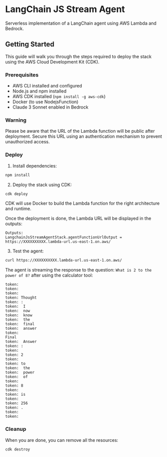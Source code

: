 # LangChain JS Stream Agent

Serverless implementation of a LangChain agent using AWS Lambda and Bedrock.

## Getting Started

This guide will walk you through the steps required to deploy the stack using the AWS Cloud Development Kit (CDK).

### Prerequisites

- AWS CLI installed and configured
- Node.js and npm installed
- AWS CDK installed (`npm install -g aws-cdk`)
- Docker (to use NodejsFunction)
- Claude 3 Sonnet enabled in Bedrock

### Warning

Please be aware that the URL of the Lambda function will be public after deployment.
Secure this URL using an authentication mechanism to prevent unauthorized access.

### Deploy

1. Install dependencies:

```bash
npm install
```

2. Deploy the stack using CDK:

```bash
cdk deploy
```

CDK will use Docker to build the Lambda function for the right architecture and runtime.

Once the deployment is done, the Lambda URL will be displayed in the outputs:

```
Outputs:
LangchainJsStreamAgentStack.agentFunctionUrlOutput = https://XXXXXXXXXX.lambda-url.us-east-1.on.aws/
```

3. Test the agent:

```bash
curl https://XXXXXXXXXX.lambda-url.us-east-1.on.aws/
```

The agent is streaming the response to the question: `What is 2 to the power of 8?` after using the calculator tool:

```
token:
token:
token:
token: Thought
token: :
token:  I
token:  now
token:  know
token:  the
token:  final
token:  answer
token:
Final
token:  Answer
token: :
token:
token: 2
token:
token: to
token:  the
token:  power
token:  of
token:
token: 8
token:
token: is
token:
token: 256
token: .
token:
token:
```

### Cleanup

When you are done, you can remove all the resources:

```bash
cdk destroy
```
